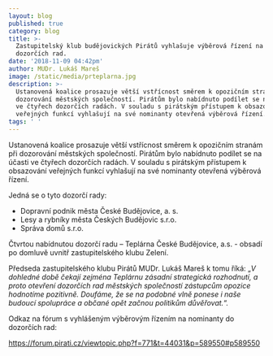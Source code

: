 ```yaml
---
layout: blog
published: true
category: blog
title: >-
  Zastupitelský klub budějovických Pirátů vyhlašuje výběrová řízení na členy
  dozorčích rad.
date: '2018-11-09 04:42pm'
author: MUDr. Lukáš Mareš
image: /static/media/prteplarna.jpg
description: >-
  Ustanovená koalice prosazuje větší vstřícnost směrem k opozičním stranám při
  dozorování městských společností. Pirátům bylo nabídnuto podílet se na účasti
  ve čtyřech dozorčích radách. V souladu s pirátským přístupem k obsazování
  veřejných funkcí vyhlašují na své nominanty otevřená výběrová řízení. 
tags: ' '
---
```

Ustanovená koalice prosazuje větší vstřícnost směrem k opozičním stranám při dozorování městských společností. Pirátům bylo nabídnuto podílet se na účasti ve čtyřech dozorčích radách. V souladu s pirátským přístupem k obsazování veřejných funkcí vyhlašují na své nominanty otevřená výběrová řízení. 

Jedná se o tyto dozorčí rady:

* Dopravní podnik města České Budějovice, a. s.
* Lesy a rybníky města Českých Budějovic s.r.o.
* Správa domů s.r.o.

Čtvrtou nabídnutou dozorčí radu – Teplárna České Budějovice, a.s. - obsadí po domluvě uvnitř zastupitelského klubu Zelení. 

Předseda zastupitelského klubu Pirátů MUDr. Lukáš Mareš k tomu říká: „_V dohledné době čekají zejména Teplárnu zásadní strategická rozhodnutí, a proto otevření dozorčích rad městských společností zástupcům opozice hodnotíme pozitivně. Doufáme, že se na podobné vlně ponese i naše budoucí spolupráce a občané opět začnou politikům důvěřovat._“.

Odkaz na fórum s vyhlášeným výběrovým řízením na nominanty do dozorčích rad:

[https://forum.pirati.cz/viewtopic.php?f=771&t=44031&p=589550#p589550](https://forum.pirati.cz/viewtopic.php?f=771&t=44031&p=589550#p589550)

